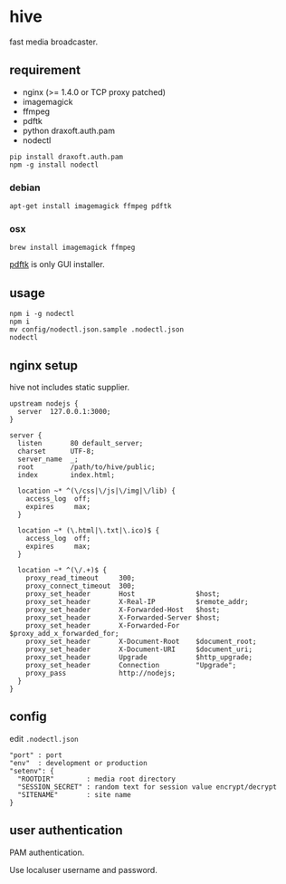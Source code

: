 # hive

  fast media broadcaster.

## requirement

* nginx (>= 1.4.0 or TCP proxy patched)
* imagemagick
* ffmpeg
* pdftk
* python draxoft.auth.pam
* nodectl

```
pip install draxoft.auth.pam
npm -g install nodectl
```

### debian

```
apt-get install imagemagick ffmpeg pdftk
```

### osx
```
brew install imagemagick ffmpeg
```

[pdftk](http://www.pdflabs.com/tools/pdftk-the-pdf-toolkit/) is only GUI installer.


## usage

```
npm i -g nodectl
npm i
mv config/nodectl.json.sample .nodectl.json
nodectl
```

## nginx setup

hive not includes static supplier.

```
upstream nodejs {
  server  127.0.0.1:3000;
}

server {
  listen       80 default_server;
  charset      UTF-8;
  server_name  _;
  root         /path/to/hive/public;
  index        index.html;

  location ~* ^(\/css|\/js|\/img|\/lib) {
    access_log  off;
    expires     max;
  }

  location ~* (\.html|\.txt|\.ico)$ {
    access_log  off;
    expires     max;
  }

  location ~* ^(\/.+)$ {
    proxy_read_timeout     300;
    proxy_connect_timeout  300;
    proxy_set_header       Host               $host;
    proxy_set_header       X-Real-IP          $remote_addr;
    proxy_set_header       X-Forwarded-Host   $host;
    proxy_set_header       X-Forwarded-Server $host;
    proxy_set_header       X-Forwarded-For    $proxy_add_x_forwarded_for;
    proxy_set_header       X-Document-Root    $document_root;
    proxy_set_header       X-Document-URI     $document_uri;
    proxy_set_header       Upgrade            $http_upgrade;
    proxy_set_header       Connection         "Upgrade";
    proxy_pass             http://nodejs;
  }
}
```

## config

edit `.nodectl.json`

```
"port" : port
"env"  : development or production
"setenv": {
  "ROOTDIR"        : media root directory
  "SESSION_SECRET" : random text for session value encrypt/decrypt
  "SITENAME"       : site name
}
```

## user authentication

PAM authentication.

Use localuser username and password.

